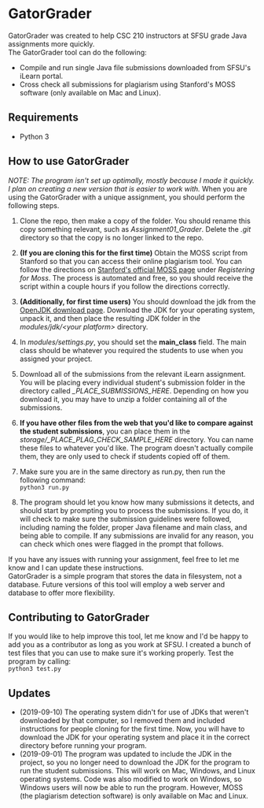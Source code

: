 # GatorGrader
GatorGrader was created to help CSC 210 instructors at SFSU grade Java assignments more quickly.  
The GatorGrader tool can do the following:
* Compile and run single Java file submissions downloaded from SFSU's iLearn portal.
* Cross check all submissions for plagiarism using Stanford's MOSS software (only available on Mac and Linux).

## Requirements
* Python 3

## How to use GatorGrader
*NOTE: The program isn't set up optimally, mostly because I made it quickly. I plan on creating a new version that is easier to work with.*
When you are using the GatorGrader with a unique assignment, you should perform the following steps.
1. Clone the repo, then make a copy of the folder. You should rename this copy something relevant, such as *Assignment01_Grader*. Delete the *.git* directory so that the copy is no longer linked to the repo.
1. **(If you are cloning this for the first time)** Obtain the MOSS script from Stanford so that you can access their online plagiarism tool. You can follow the directions on [Stanford's official MOSS page](https://theory.stanford.edu/~aiken/moss/) under *Registering for Moss*. The process is automated and free, so you should receive the script within a couple hours if you follow the directions correctly.  
1. **(Additionally, for first time users)** You should download the jdk from the [OpenJDK download page](https://jdk.java.net/12/). Download the JDK for your operating system, unpack it, and then place the resulting JDK folder in the *modules/jdk/\<your platform\>* directory.
1. In *modules/settings.py*, you should set the **main_class** field. The main class should be whatever you required the students to use when you assigned your project.
1. Download all of the submissions from the relevant iLearn assignment. You will be placing every individual student's submission folder in the directory called *_PLACE_SUBMISSIONS_HERE*. Depending on how you download it, you may have to unzip a folder containing all of the submissions.
1. **If you have other files from the web that you'd like to compare against the student submissions**, you can place them in the *storage/_PLACE_PLAG_CHECK_SAMPLE_HERE* directory. You can name these files to whatever you'd like. The program doesn't actually compile them, they are only used to check if students copied off of them.
1. Make sure you are in the same directory as run.py, then run the following command:  
```python3 run.py```  
  
1. The program should let you know how many submissions it detects, and should start by prompting you to process the submissions. If you do, it will check to make sure the submission guidelines were followed, including naming the folder, proper Java filename and main class, and being able to compile. If any submissions are invalid for any reason, you can check which ones were flagged in the prompt that follows.

If you have any issues with running your assignment, feel free to let me know and I can update these instructions.  
GatorGrader is a simple program that stores the data in filesystem, not a database. Future versions of this tool will employ a web server and database to offer more flexibility.  
## Contributing to GatorGrader
If you would like to help improve this tool, let me know and I'd be happy to add you as a contributor as long as you work at SFSU. I created a bunch of test files that you can use to make sure it's working properly. Test the program by calling:  
```python3 test.py```

## Updates

* (2019-09-10) The operating system didn't for use of JDKs that weren't downloaded by that computer, so I removed them and included instructions for people cloning for the first time. Now, you will have to download the JDK for your operating system and place it in the correct directory before running your program.
* (2019-09-01) The program was updated to include the JDK in the project, so you no longer need to download the JDK for the program to run the student submissions. This will work on Mac, Windows, and Linux operating systems. Code was also modified to work on Windows, so Windows users will now be able to run the program. However, MOSS (the plagiarism detection software) is only available on Mac and Linux.